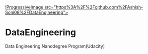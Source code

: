 [!ProgressiveImage src="https%3A%2F%2Fgithub.com%2FAshish-Soni08%2FDataEngineering">](/static/buttons/view-in-deepnote.svg)

# DataEngineering
Data Engineering Nanodegree Program(Udacity)

